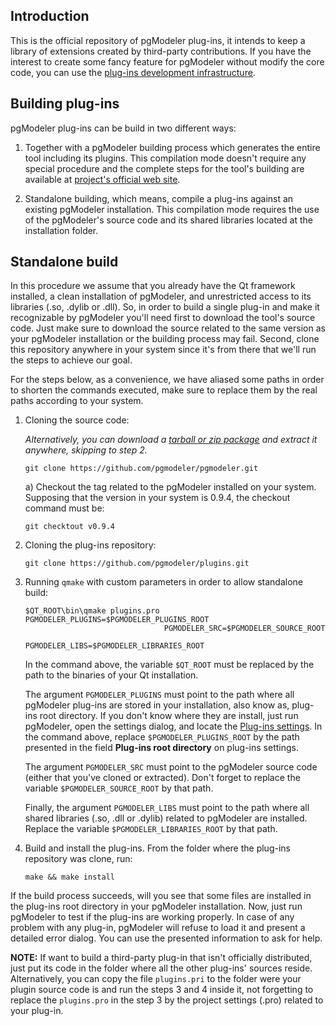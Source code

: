 Introduction
------------

This is the official repository of pgModeler plug-ins, it intends to keep a library of extensions created by third-party contributions. If you have the interest to create some fancy feature for pgModeler without modify the core code, you can use the [plug-ins development infrastructure](https://www.pgmodeler.io/support/docs/81-extending-features-with-plug-ins?v=0.9.4).

Building plug-ins
-----------------

pgModeler plug-ins can be build in two different ways:

1) Together with a pgModeler building process which generates the entire tool including its plugins. This compilation mode doesn't require any special procedure and the complete steps for the tool's building are available at [project's official web site](https://www.pgmodeler.io/support/installation).

2) Standalone building, which means, compile a plug-ins against an existing pgModeler installation. This compilation mode requires the use of the pgModeler's source code and its shared libraries located at the installation folder.

Standalone build
----------------

In this procedure we assume that you already have the Qt framework installed, a clean installation of pgModeler, and unrestricted access to its libraries (.so, .dylib or .dll). So, in order to build a single plug-in and make it recognizable by pgModeler you'll need first to download the tool's source code. Just make sure to download the source related to the same version as your pgModeler installation or the building process may fail. Second, clone this repository anywhere in your system since it's from there that we'll run the steps to achieve our goal. 

For the steps below, as a convenience, we have aliased some paths in order to shorten the commands executed, make sure to replace them by the real paths according to your system.

1. Cloning the source code:

    _Alternatively, you can download a [tarball or zip package](https://github.com/pgmodeler/pgmodeler/tags) and extract it anywhere, skipping to step 2._

    ```
    git clone https://github.com/pgmodeler/pgmodeler.git
    ```
    
    a) Checkout the tag related to the pgModeler installed on your system. Supposing that the version in your system is 0.9.4, the checkout command must be:

    ```
    git checktout v0.9.4
    ```
        
2. Cloning the plug-ins repository:

      ```
      git clone https://github.com/pgmodeler/plugins.git
      ```

3. Running ```qmake``` with custom parameters in order to allow standalone build:

    ```
    $QT_ROOT\bin\qmake plugins.pro PGMODELER_PLUGINS=$PGMODELER_PLUGINS_ROOT
                                   PGMODELER_SRC=$PGMODELER_SOURCE_ROOT
                                   PGMODELER_LIBS=$PGMODELER_LIBRARIES_ROOT
    ```
    
    In the command above, the variable ```$QT_ROOT``` must be replaced by the path to the binaries of your Qt installation.
    
    The argument ```PGMODELER_PLUGINS``` must point to the path where all pgModeler plug-ins are stored in your installation, also know as, plug-ins root directory. If you don't know where they are install, just run pgModeler, open the settings dialog, and locate the [Plug-ins settings](https://www.pgmodeler.io/support/docs/46-plug-ins-settings?v=0.9.4). In the command above, replace ```$PGMODELER_PLUGINS_ROOT``` by the path presented in the field **Plug-ins root directory** on plug-ins settings.

    The argument ```PGMODELER_SRC``` must point to the pgModeler source code (either that you've cloned or extracted). Don't forget to replace the variable ```$PGMODELER_SOURCE_ROOT``` by that path.

    Finally, the argument ```PGMODELER_LIBS``` must point to the path where all shared libraries (.so, .dll or .dylib) related to pgModeler are installed. Replace the variable ```$PGMODELER_LIBRARIES_ROOT``` by that path.
    
4. Build and install the plug-ins. From the folder where the plug-ins repository was clone, run:

    ```
    make && make install
    ```
   
 If the build process succeeds, will you see that some files are installed in the plug-ins root directory in your pgModeler installation. Now, just run pgModeler to test if the plug-ins are working properly. In case of any problem with any plug-in, pgModeler will refuse to load it and present a detailed error dialog. You can use the presented information to ask for help.

**NOTE:** If want to build a third-party plug-in that isn't officially distributed, just put its code in the folder where all the other plug-ins' sources reside. Alternatively, you can copy the file ```plugins.pri``` to the folder were your plugin source code is and run the steps 3 and 4 inside it, not forgetting to replace the ```plugins.pro``` in the step 3 by the project settings (.pro) related to your plug-in.
